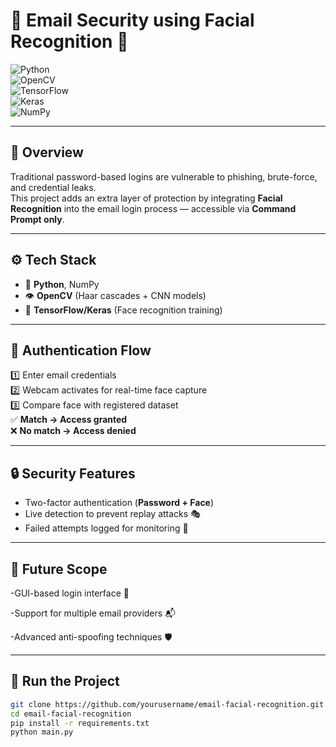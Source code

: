 # 🔐 Email Security using Facial Recognition 📧  

![Python](https://img.shields.io/badge/Python-3776AB?style=for-the-badge&logo=python&logoColor=white)  
![OpenCV](https://img.shields.io/badge/OpenCV-27338e?style=for-the-badge&logo=opencv&logoColor=white)  
![TensorFlow](https://img.shields.io/badge/TensorFlow-FF6F00?style=for-the-badge&logo=tensorflow&logoColor=white)  
![Keras](https://img.shields.io/badge/Keras-D00000?style=for-the-badge&logo=keras&logoColor=white)  
![NumPy](https://img.shields.io/badge/NumPy-013243?style=for-the-badge&logo=numpy&logoColor=white)  

---

## 🌟 Overview  
Traditional password-based logins are vulnerable to phishing, brute-force, and credential leaks.  
This project adds an extra layer of protection by integrating **Facial Recognition** into the email login process — accessible via **Command Prompt only**.  

---

## ⚙️ Tech Stack  
- 🐍 **Python**, NumPy  
- 👁️ **OpenCV** (Haar cascades + CNN models)  
- 🤖 **TensorFlow/Keras** (Face recognition training)  

---

## 🔑 Authentication Flow  
1️⃣ Enter email credentials  
2️⃣ Webcam activates for real-time face capture  
3️⃣ Compare face with registered dataset  
✅ **Match → Access granted**  
❌ **No match → Access denied**  

---

## 🔒 Security Features  
- Two-factor authentication (**Password + Face**)  
- Live detection to prevent replay attacks 🎭  
- Failed attempts logged for monitoring 📜  

---

## 🔮 Future Scope
-GUI-based login interface 🎨

-Support for multiple email providers 📬

-Advanced anti-spoofing techniques 🛡️

---

## 🚀 Run the Project  
```bash
git clone https://github.com/yourusername/email-facial-recognition.git
cd email-facial-recognition
pip install -r requirements.txt
python main.py


